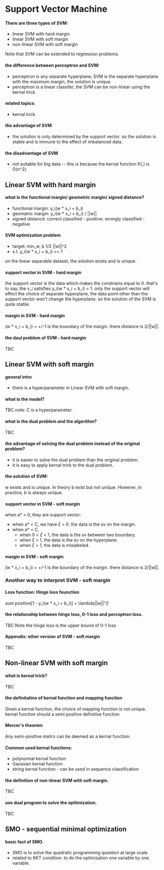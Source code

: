 # Support Vector Machine

#### There are three types of SVM:
+ linear SVM with hard margin
+ linear SVM with soft margin
+ non-linear SVM with soft margin

Note that SVM can be extended to regression problems.

#### the difference between perceptron and SVM:
+ perceptron is any separate hyperplane; SVM is the separate hyperplane with the maximum margin, the solution is unique.
+ perceptron is a linear classifer, the SVM can be non-linear using the kernal trick.

#### related topics:
+ kernal trick.

#### the advantage of SVM
+ the solution is only determined by the support vector. so the solution is stable and is immune to the effect of imbalanced data.
#### the disadvantage of SVM
+ not suitable for big data --  this is because the kernal function K(,) is O(n^2).

## Linear SVM with hard margin

#### what is the functional margin/ geometric margin/ signed distance?
+ functional margin: y_i(w * x_i + b_i)
+ geomatric margin: y_i(w * x_i + b_i) / ||w||
+ signed distance: correct classified - positive; wrongly classified - negative

#### SVM optimization problem
+ target: min_w, b 1/2 ||w||^2
+ s.t. y_i(w * x_i + b_i) >= 1

on the linear separable dataset, the solution exists and is unique.

#### support vector in SVM - hard margin
the support vector is the data which makes the constrains equal to 0. that's to say, the x_i satisfies y_i(w * x_i + b_i) = 1.
only the support vector will effect the choice of separate hyperplane, the data point other than the support vector won't change the hyperplane. so the solution of the SVM is quite stable.

#### margin in SVM - hard margin
(w * x_i + b_i) = +/-1 is the boundary of the margin. there distance is 2/||w||.

#### the daul problem of SVM - hard margin
TBC

## Linear SVM with soft margin

#### general intro
+ there is a hyperparameter in Linear SVM with soft margin.

#### what is the model?
TBC
note: C is a hyperparameter.

#### what is the dual problem and the algorithm?
TBC 

#### the advantage of solving the dual problem instead of the original problem?
+ it is easier to solve the dual problem than the original problem.
+ it is easy to apply kernal trick to the dual problem.

#### the solution of SVM:
w exists and is unique. In theory b exist but not unique. However, in practice, b is always unique.

#### support vector in SVM - soft margin
when a* > 0, they are support vector:
+ when a* < C, we have $\xi$ = 0. the data is the sv on the margin.
+ when a* = C,
  - when 0 < $\xi$ < 1, the data is the sv between two boundary.
  - when $\xi$ = 1, the data is the sv on the hyperplane.
  - when $\xi$ > 1, the data is mislabeled.

#### margin in SVM - soft margin
(w * x_i + b_i) = +/-1 is the boundary of the margin. there distance is 2/||w||.

### Another way to interpret SVM - soft margin
#### Loss function: Hinge loss founction
sum positive[1 - y_i(w * x_i + b_i)] + \lambda||w||^2

#### the relationship between hinge loss, 0-1 loss and perceptron loss.
TBC
Note the hinge loss is the upper bound of 0-1 loss


#### Appendix: other version of SVM - soft margin
TBC

## Non-linear SVM with soft margin
#### what is kernal trick?
TBC 

#### the definitatino of kernal function and mapping function
Given a kernal function, the choice of mapping function is not unique.
kernal function should a semi positive definitive function

#### Mercer's theorem
Any semi-positive matirx can be deemed as a kernal function. 

#### Common used kernal functions:
+ polynomial kernal function
+ Gaussian kernal function
+ string kernal function - can be used in sequence classification

#### the definition of non-linear SVM with soft margin.
TBC

#### use dual program to solve the opitimization.
TBC

## SMO - sequential minimal optimization

#### basic fact of SMO. 
+ SMO is to solve the quadratic programming question at large scale.
+ related to KKT condition. to do the optimization one variable by one variable.

